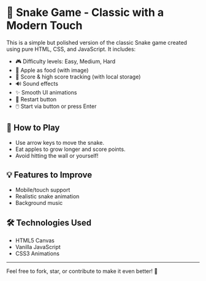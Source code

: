 # 🐍 Snake Game - Classic with a Modern Touch

This is a simple but polished version of the classic Snake game created using pure HTML, CSS, and JavaScript. It includes:

- 🎮 Difficulty levels: Easy, Medium, Hard
- 🍎 Apple as food (with image)
- 🎯 Score & high score tracking (with local storage)
- 🔊 Sound effects
- ✨ Smooth UI animations
- 🔁 Restart button
- 🖱️ Start via button or press Enter

## 🚀 How to Play
- Use arrow keys to move the snake.
- Eat apples to grow longer and score points.
- Avoid hitting the wall or yourself!

## 💡 Features to Improve
- Mobile/touch support
- Realistic snake animation
- Background music

## 🛠️ Technologies Used
- HTML5 Canvas
- Vanilla JavaScript
- CSS3 Animations

---

Feel free to fork, star, or contribute to make it even better! 🎉
